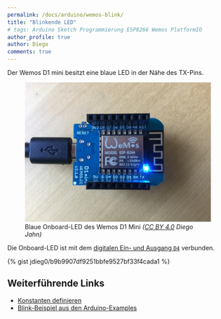 ```yaml
---
permalink: /docs/arduino/wemos-blink/
title: "Blinkende LED"
# tags: Arduino Sketch Programmierung ESP8266 Wemos PlatformIO
author_profile: true
author: Diego
comments: true
---
```

Der Wemos D1 mini besitzt eine blaue LED in der Nähe des TX-Pins.

<figure>
    <a href="/assets/images/docs/wemos-d1-mini_led.jpg"><img src="/assets/images/docs/wemos-d1-mini_led.jpg" alt="Die blaue Onboard-LED des Wemos D1 Mini leuchtet."></a>
    <figcaption>
        Blaue Onboard-LED des Wemos D1 Mini <i>(<a href="https://creativecommons.org/licenses/by/4.0/">CC BY 4.0</a> Diego Jahn)</i>
    </figcaption>
</figure>

Die Onboard-LED ist mit dem [digitalen Ein- und Ausgang ```D4```](http://escapequotes.net/wemos-d1mini-arduinoide/) verbunden.

{% gist jdieg0/b9b9907df9251bbfe9527bf33f4cada1 %}

## Weiterführende Links

- [Konstanten definieren](https://www.arduino.cc/en/Reference/Const)
- [Blink-Beispiel aus den Arduino-Examples](https://www.arduino.cc/en/Tutorial/Blink)
